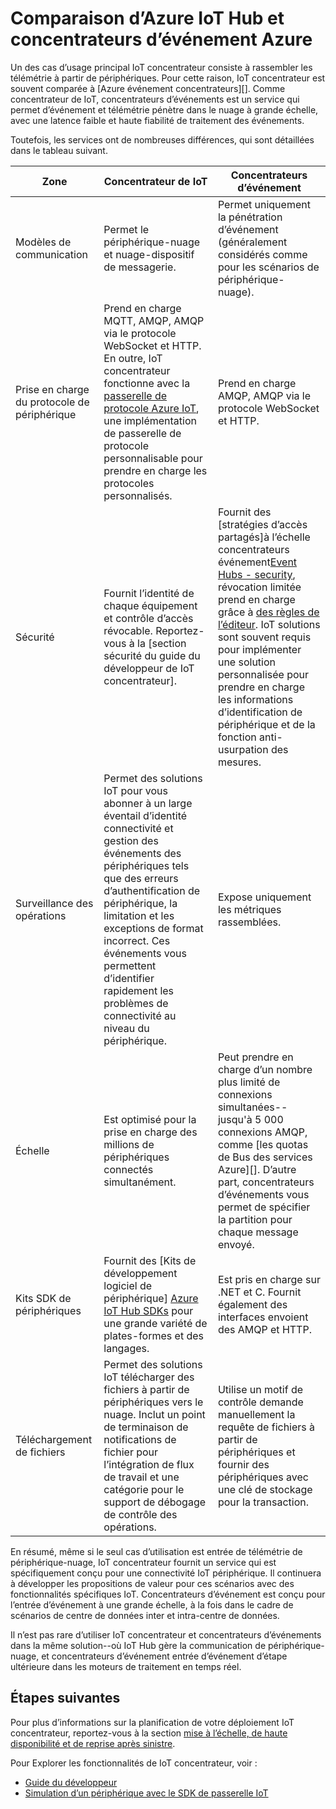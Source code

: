 <properties
 pageTitle="Comparaison du concentrateur IoT Azure Azure événement concentrateurs | Microsoft Azure"
 description="Comparaison des services Azure IoT Hub et concentrateurs d’événement Azure mise en évidence des différences fonctionnelles et cas d’utilisation."
 services="iot-hub"
 documentationCenter=""
 authors="fsautomata"
 manager="timlt"
 editor=""/>

<tags
 ms.service="iot-hub"
 ms.devlang="na"
 ms.topic="article"
 ms.tgt_pltfrm="na"
 ms.workload="na"
 ms.date="06/06/2016"
 ms.author="elioda"/>

# <a name="comparison-of-azure-iot-hub-and-azure-event-hubs"></a>Comparaison d’Azure IoT Hub et concentrateurs d’événement Azure

Un des cas d’usage principal IoT concentrateur consiste à rassembler les télémétrie à partir de périphériques. Pour cette raison, IoT concentrateur est souvent comparée à [Azure événement concentrateurs][]. Comme concentrateur de IoT, concentrateurs d’événements est un service qui permet d’événement et télémétrie pénètre dans le nuage à grande échelle, avec une latence faible et haute fiabilité de traitement des événements.

Toutefois, les services ont de nombreuses différences, qui sont détaillées dans le tableau suivant.

| Zone | Concentrateur de IoT | Concentrateurs d’événement |
| ---- | ------- | ---------- |
| Modèles de communication | Permet le périphérique-nuage et nuage-dispositif de messagerie. | Permet uniquement la pénétration d’événement (généralement considérés comme pour les scénarios de périphérique-nuage). |
| Prise en charge du protocole de périphérique | Prend en charge MQTT, AMQP, AMQP via le protocole WebSocket et HTTP. En outre, IoT concentrateur fonctionne avec la [passerelle de protocole Azure IoT][lnk-azure-protocol-gateway], une implémentation de passerelle de protocole personnalisable pour prendre en charge les protocoles personnalisés. | Prend en charge AMQP, AMQP via le protocole WebSocket et HTTP. |
| Sécurité | Fournit l’identité de chaque équipement et contrôle d’accès révocable. Reportez-vous à la [section sécurité du guide du développeur de IoT concentrateur]. | Fournit des [stratégies d’accès partagés]à l’échelle concentrateurs événement[Event Hubs - security], révocation limitée prend en charge grâce à [des règles de l’éditeur][Event Hubs publisher policies]. IoT solutions sont souvent requis pour implémenter une solution personnalisée pour prendre en charge les informations d’identification de périphérique et de la fonction anti-usurpation des mesures. |
| Surveillance des opérations | Permet des solutions IoT pour vous abonner à un large éventail d’identité connectivité et gestion des événements des périphériques tels que des erreurs d’authentification de périphérique, la limitation et les exceptions de format incorrect. Ces événements vous permettent d’identifier rapidement les problèmes de connectivité au niveau du périphérique. | Expose uniquement les métriques rassemblées. |
| Échelle | Est optimisé pour la prise en charge des millions de périphériques connectés simultanément. | Peut prendre en charge d’un nombre plus limité de connexions simultanées--jusqu'à 5 000 connexions AMQP, comme [les quotas de Bus des services Azure][]. D’autre part, concentrateurs d’événements vous permet de spécifier la partition pour chaque message envoyé. |
| Kits SDK de périphériques | Fournit des [Kits de développement logiciel de périphérique] [ Azure IoT Hub SDKs] pour une grande variété de plates-formes et des langages. | Est pris en charge sur .NET et C. Fournit également des interfaces envoient des AMQP et HTTP. |
| Téléchargement de fichiers | Permet des solutions IoT télécharger des fichiers à partir de périphériques vers le nuage. Inclut un point de terminaison de notifications de fichier pour l’intégration de flux de travail et une catégorie pour le support de débogage de contrôle des opérations. | Utilise un motif de contrôle demande manuellement la requête de fichiers à partir de périphériques et fournir des périphériques avec une clé de stockage pour la transaction. |

En résumé, même si le seul cas d’utilisation est entrée de télémétrie de périphérique-nuage, IoT concentrateur fournit un service qui est spécifiquement conçu pour une connectivité IoT périphérique. Il continuera à développer les propositions de valeur pour ces scénarios avec des fonctionnalités spécifiques IoT. Concentrateurs d’événement est conçu pour l’entrée d’événement à une grande échelle, à la fois dans le cadre de scénarios de centre de données inter et intra-centre de données.

Il n’est pas rare d’utiliser IoT concentrateur et concentrateurs d’événements dans la même solution--où IoT Hub gère la communication de périphérique-nuage, et concentrateurs d’événement entrée d’événement d’étape ultérieure dans les moteurs de traitement en temps réel.

## <a name="next-steps"></a>Étapes suivantes

Pour plus d’informations sur la planification de votre déploiement IoT concentrateur, reportez-vous à la section [mise à l’échelle, de haute disponibilité et de reprise après sinistre][lnk-scaling].

Pour Explorer les fonctionnalités de IoT concentrateur, voir :

- [Guide du développeur][lnk-devguide]
- [Simulation d’un périphérique avec le SDK de passerelle IoT][lnk-gateway]

[Événement Azure concentrateurs]: ../event-hubs/event-hubs-what-is-event-hubs.md
[Section sécurité du guide du développeur IoT concentrateur]: iot-hub-devguide-security.md
[Event Hubs - security]: ../event-hubs/event-hubs-authentication-and-security-model-overview.md
[Event Hubs publisher policies]: ../event-hubs/event-hubs-overview.md#common-publisher-tasks
[Quotas de Bus des services Azure]: ../service-bus-messaging/service-bus-quotas.md
[Azure IoT Hub SDKs]: https://github.com/Azure/azure-iot-sdks/blob/master/readme.md
[lnk-azure-protocol-gateway]: iot-hub-protocol-gateway.md

[lnk-scaling]: iot-hub-scaling.md
[lnk-devguide]: iot-hub-devguide.md
[lnk-gateway]: iot-hub-linux-gateway-sdk-simulated-device.md
